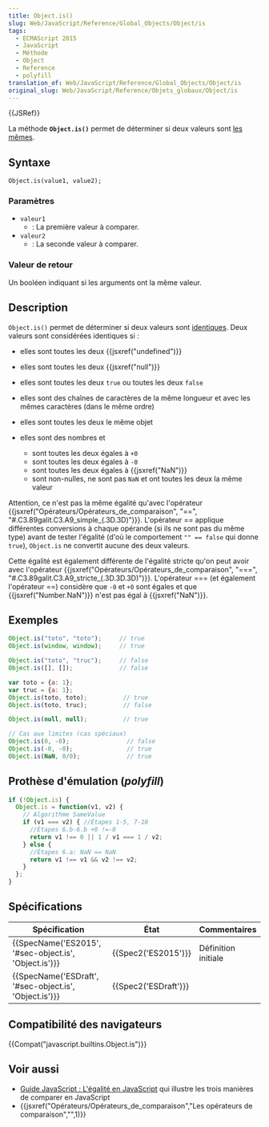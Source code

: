 ```yaml
---
title: Object.is()
slug: Web/JavaScript/Reference/Global_Objects/Object/is
tags:
  - ECMAScript 2015
  - JavaScript
  - Méthode
  - Object
  - Reference
  - polyfill
translation_of: Web/JavaScript/Reference/Global_Objects/Object/is
original_slug: Web/JavaScript/Reference/Objets_globaux/Object/is
---
```

{{JSRef}}

La méthode **`Object.is()`** permet de déterminer si deux valeurs sont [les mêmes](/fr/docs/Web/JavaScript/Guide/%C3%89galit%C3%A9_en_JavaScript).

## Syntaxe

    Object.is(value1, value2);

### Paramètres

- `valeur1`
  - : La première valeur à comparer.
- `valeur2`
  - : La seconde valeur à comparer.

### Valeur de retour

Un booléen indiquant si les arguments ont la même valeur.

## Description

`Object.is()` permet de déterminer si deux valeurs sont [identiques](/fr/docs/Web/JavaScript/Guide/%C3%89galit%C3%A9_en_JavaScript). Deux valeurs sont considérées identiques si :

- elles sont toutes les deux {{jsxref("undefined")}}
- elles sont toutes les deux {{jsxref("null")}}
- elles sont toutes les deux `true` ou toutes les deux `false`
- elles sont des chaînes de caractères de la même longueur et avec les mêmes caractères (dans le même ordre)
- elles sont toutes les deux le même objet
- elles sont des nombres et

  - sont toutes les deux égales à `+0`
  - sont toutes les deux égales à `-0`
  - sont toutes les deux égales à {{jsxref("NaN")}}
  - sont non-nulles, ne sont pas `NaN` et ont toutes les deux la même valeur

Attention, ce n'est pas la même égalité qu'avec l'opérateur {{jsxref("Opérateurs/Opérateurs_de_comparaison", "==", "#.C3.89galit.C3.A9_simple_(.3D.3D)")}}. L'opérateur == applique différentes conversions à chaque opérande (si ils ne sont pas du même type) avant de tester l'égalité (d'où le comportement `"" == false` qui donne `true`), `Object.is` ne convertit aucune des deux valeurs.

Cette égalité est également différente de l'égalité stricte qu'on peut avoir avec l'opérateur {{jsxref("Opérateurs/Opérateurs_de_comparaison", "===", "#.C3.89galit.C3.A9_stricte_(.3D.3D.3D)")}}. L'opérateur === (et également l'opérateur ==) considère que `-0` et `+0` sont égales et que {{jsxref("Number.NaN")}} n'est pas égal à {{jsxref("NaN")}}.

## Exemples

```js
Object.is("toto", "toto");     // true
Object.is(window, window);     // true

Object.is("toto", "truc");     // false
Object.is([], []);             // false

var toto = {a: 1};
var truc = {a: 1};
Object.is(toto, toto);          // true
Object.is(toto, truc);          // false

Object.is(null, null);          // true

// Cas aux limites (cas spéciaux)
Object.is(0, -0);                // false
Object.is(-0, -0);               // true
Object.is(NaN, 0/0);             // true
```

## Prothèse d'émulation (_polyfill_)

```js
if (!Object.is) {
  Object.is = function(v1, v2) {
    // Algorithme SameValue
    if (v1 === v2) { //Étapes 1-5, 7-10
      //Étapes 6.b-6.b +0 !=-0
      return v1 !== 0 || 1 / v1 === 1 / v2;
    } else {
      //Étapes 6.a: NaN == NaN
      return v1 !== v1 && v2 !== v2;
    }
  };
}
```

## Spécifications

| Spécification                                                            | État                         | Commentaires        |
| ------------------------------------------------------------------------ | ---------------------------- | ------------------- |
| {{SpecName('ES2015', '#sec-object.is', 'Object.is')}} | {{Spec2('ES2015')}}     | Définition initiale |
| {{SpecName('ESDraft', '#sec-object.is', 'Object.is')}} | {{Spec2('ESDraft')}} |                     |

## Compatibilité des navigateurs

{{Compat("javascript.builtins.Object.is")}}

## Voir aussi

- [Guide JavaScript : L'égalité en JavaScript](/fr/docs/Web/JavaScript/Guide/Égalité_en_JavaScript) qui illustre les trois manières de comparer en JavaScript
- {{jsxref("Opérateurs/Opérateurs_de_comparaison","Les opérateurs de comparaison","",1)}}
